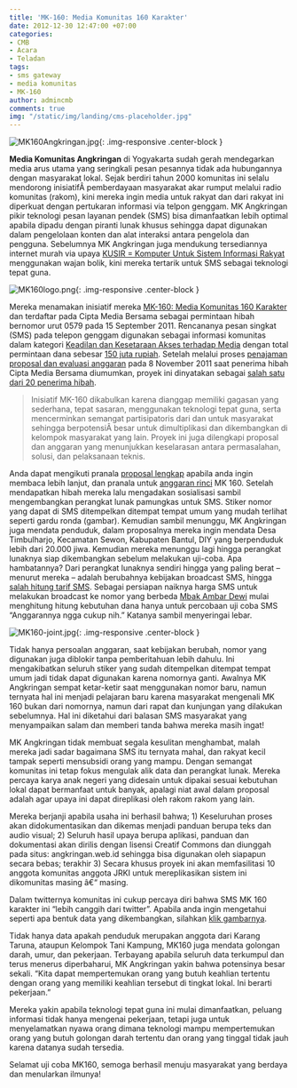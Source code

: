 ```yaml
---
title: 'MK-160: Media Komunitas 160 Karakter'
date: 2012-12-30 12:47:00 +07:00
categories:
- CMB
- Acara
- Teladan
tags:
- sms gateway
- media komunitas
- MK-160
author: admincmb
comments: true
img: "/static/img/landing/cms-placeholder.jpg"
---
```


![MK160Angkringan.jpg](/uploads/MK160Angkringan.jpg){: .img-responsive .center-block }

**Media Komunitas Angkringan** di Yogyakarta sudah gerah mendegarkan media arus utama yang seringkali pesan pesannya tidak ada hubungannya dengan masyarakat lokal. Sejak berdiri tahun 2000 komunitas ini selalu mendorong inisiatifÂ  pemberdayaan masyarakat akar rumput melalui radio komunitas (rakom), kini mereka ingin media untuk rakyat dan dari rakyat ini diperkuat dengan pertukaran informasi via telpon genggam. MK Angkringan pikir teknologi pesan layanan pendek (SMS) bisa dimanfaatkan lebih optimal apabila dipadu dengan piranti lunak khusus sehingga dapat digunakan dalam pengelolaan konten dan alat interaksi antara pengelola dan pengguna. Sebelumnya MK Angkringan juga mendukung tersediannya internet murah via upaya [KUSIR = Komputer Untuk Sistem Informasi Rakyat](http://www.youtube.com/watch?v=jjSMieDhQ5I) menggunakan wajan bolik, kini mereka tertarik untuk SMS sebagai teknologi tepat guna.

![MK160logo.png](/uploads/MK160logo.png){: .img-responsive .center-block }

Mereka menamakan inisiatif mereka [MK-160: Media Komunitas 160 Karakter](http://www.ciptamedia.org/2011/09/17/mk-160-media-komunitas-160-karakter/) dan terdaftar pada Cipta Media Bersama sebagai permintaan hibah bernomor urut 0579 pada 15 September 2011. Rencananya pesan singkat (SMS) pada telepon genggam digunakan sebagai informasi komunitas dalam kategori [Keadilan dan Kesetaraan Akses terhadap Media](http://www.ciptamedia.org/petunjuk-dan-arahan/topik/) dengan total permintaan dana sebesar [150 juta rupiah](http://ciptamedia.org/wiki/MK-160:_Media_Komunitas_160_Karakter/Rencana_Anggaran). Setelah melalui proses [penajaman proposal dan evaluasi anggaran](http://www.ciptamedia.org/2011/10/11/penajaman-proposal-dan-evaluasi-anggaran-untuk-calon-penerima-hibah/) pada 8 November 2011 saat penerima hibah Cipta Media Bersama diumumkan, proyek ini dinyatakan sebagai [salah satu dari 20 penerima hibah](http://wikimedia.or.id/wiki/Cipta_Media_Bersama_Menganugrahkan_1_Juta_Dolar_AS_Kepada_20_Pemohon_Hibah_Untuk_Perbaikan_Media_di_Indonesia).

> Inisiatif MK-160 dikabulkan karena dianggap memiliki gagasan yang sederhana, tepat sasaran, menggunakan teknologi tepat guna, serta mencerminkan semangat partisipatoris dari dan untuk masyarakat sehingga berpotensiÂ besar untuk dimultiplikasi dan dikembangkan di kelompok masyarakat yang lain. Proyek ini juga dilengkapi proposal dan anggaran yang menunjukkan keselarasan antara permasalahan, solusi, dan pelaksanaan teknis.

Anda dapat mengikuti pranala [proposal lengkap](http://ciptamedia.org/wiki/MK-160) apabila anda ingin membaca lebih lanjut, dan pranala untuk [anggaran rinci](http://ciptamedia.org/wiki/MK-160:_Media_Komunitas_160_Karakter/Rencana_Anggaran) MK 160. Setelah mendapatkan hibah mereka lalu mengadakan sosialisasi sambil mengembangkan perangkat lunak pamungkas untuk SMS. Stiker nomor yang dapat di SMS ditempelkan ditempat tempat umum yang mudah terlihat seperti gardu ronda (gambar). Kemudian sambil menunggu, MK Angkringan juga mendata penduduk, dalam proposalnya mereka ingin mendata Desa Timbulharjo, Kecamatan Sewon, Kabupaten Bantul, DIY yang berpenduduk lebih dari 20.000 jiwa. Kemudian mereka menunggu lagi hingga perangkat lunaknya siap dikembangkan sebelum melakukan uji-coba. Apa hambatannya? Dari perangkat lunaknya sendiri hingga yang paling berat – menurut mereka – adalah berubahnya kebijakan broadcast SMS, hingga [salah hitung tarif SMS](https://twitter.com/emka160/status/270467316347703296). Sebagai persiapan naiknya harga SMS untuk melakukan broadcast ke nomor yang berbeda [Mbak Ambar Dewi](https://twitter.com/ambarsaridewi) mulai menghitung hitung kebutuhan dana hanya untuk percobaan uji coba SMS “Anggarannya ngga cukup nih.” Katanya sambil menyeringai lebar.

![MK160-joint.jpg](/uploads/MK160-joint.jpg){: .img-responsive .center-block }

Tidak hanya persoalan anggaran, saat kebijakan berubah, nomor yang digunakan juga diblokir tanpa pemberitahuan lebih dahulu. Ini mengakibatkan seluruh stiker yang sudah ditempelkan ditempat tempat umum jadi tidak dapat digunakan karena nomornya ganti. Awalnya MK Angkringan sempat ketar-ketir saat menggunakan nomor baru, namun ternyata hal ini menjadi pelajaran baru karena masyarakat mengenali MK 160 bukan dari nomornya, namun dari rapat dan kunjungan yang dilakukan sebelumnya. Hal ini diketahui dari balasan SMS masyarakat yang menyampaikan salam dan memberi tanda bahwa mereka masih ingat!

MK Angkringan tidak membuat segala kesulitan menghambat, malah mereka jadi sadar bagaimana SMS itu ternyata mahal, dan rakyat kecil tampak seperti mensubsidi orang yang mampu. Dengan semangat komunitas ini tetap fokus mengulak alik data dan perangkat lunak. Mereka percaya karya anak negeri yang didesain untuk dipakai sesuai kebutuhan lokal dapat bermanfaat untuk banyak, apalagi niat awal dalam proposal adalah agar upaya ini dapat direplikasi oleh rakom rakom yang lain.

Mereka berjanji apabila usaha ini berhasil bahwa; 1) Keseluruhan proses akan didokumentasikan dan dikemas menjadi panduan berupa teks dan audio visual; 2) Seluruh hasil upaya berupa aplikasi, panduan dan dokumentasi akan dirilis dengan lisensi Creatif Commons dan diunggah pada situs: angkringan.web.id sehingga bisa digunakan oleh siapapun secara bebas; terakhir 3) Secara khusus proyek ini akan memfasilitasi 10 anggota komunitas anggota JRKI untuk mereplikasikan sistem ini dikomunitas masing â€“ masing.

Dalam twitternya komunitas ini cukup percaya diri bahwa SMS MK 160 karakter ini “lebih canggih dari twitter”. Apabila anda ingin mengetahui seperti apa bentuk data yang dikembangkan, silahkan [klik gambarnya](http://ow.ly/i/14rR2/original).

Tidak hanya data apakah penduduk merupakan anggota dari Karang Taruna, ataupun Kelompok Tani Kampung, MK160 juga mendata golongan darah, umur, dan pekerjaan. Terbayang apabila seluruh data terkumpul dan terus menerus diperbaharui, MK Angkringan yakin bahwa potensinya besar sekali. “Kita dapat mempertemukan orang yang butuh keahlian tertentu dengan orang yang memiliki keahlian tersebut di tingkat lokal. Ini berarti pekerjaan.”

Mereka yakin apabila teknologi tepat guna ini mulai dimanfaatkan, peluang informasi tidak hanya mengenai pekerjaan, tetapi juga untuk menyelamatkan nyawa orang dimana teknologi mampu mempertemukan orang yang butuh golongan darah tertentu dan orang yang tinggal tidak jauh karena datanya sudah tersedia.

Selamat uji coba MK160, semoga berhasil menuju masyarakat yang berdaya dan menularkan ilmunya!